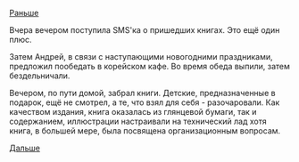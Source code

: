 [Раньше](2017.12.27.md)

Вчера вечером поступила SMS'ка о пришедших книгах.
Это ещё один плюс.

Затем Андрей, в связи с наступающими новогодними праздниками, предложил пообедать в корейском кафе.
Во время обеда выпили, затем бездельничали.

Вечером, по пути домой, забрал книги.
Детские, предназначенные в подарок, ещё не смотрел, а те, что взял для себя - разочаровали. Как качеством издания, книга оказалась из глянцевой бумаги, так и содержанием, иллюстрации настраивали на технический лад хотя книга, в большей мере, была посвящена организационным вопросам.

[Дальше](../2018/2018.01.09.md)